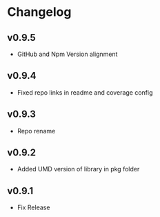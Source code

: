 # Changelog

## v0.9.5

* GitHub and Npm Version alignment

## v0.9.4

* Fixed repo links in readme and coverage config

## v0.9.3

* Repo rename

## v0.9.2

* Added UMD version of library in pkg folder

## v0.9.1

* Fix Release


